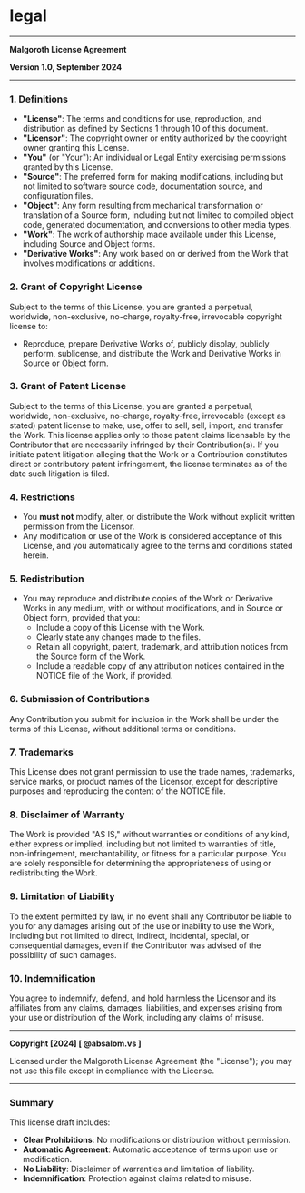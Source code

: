 # legal

---

**Malgoroth License Agreement**

**Version 1.0, September 2024**

---

### 1. Definitions

- **"License"**: The terms and conditions for use, reproduction, and distribution as defined by Sections 1 through 10 of this document.
- **"Licensor"**: The copyright owner or entity authorized by the copyright owner granting this License.
- **"You"** (or "Your"): An individual or Legal Entity exercising permissions granted by this License.
- **"Source"**: The preferred form for making modifications, including but not limited to software source code, documentation source, and configuration files.
- **"Object"**: Any form resulting from mechanical transformation or translation of a Source form, including but not limited to compiled object code, generated documentation, and conversions to other media types.
- **"Work"**: The work of authorship made available under this License, including Source and Object forms.
- **"Derivative Works"**: Any work based on or derived from the Work that involves modifications or additions.

### 2. Grant of Copyright License

Subject to the terms of this License, you are granted a perpetual, worldwide, non-exclusive, no-charge, royalty-free, irrevocable copyright license to:
- Reproduce, prepare Derivative Works of, publicly display, publicly perform, sublicense, and distribute the Work and Derivative Works in Source or Object form.

### 3. Grant of Patent License

Subject to the terms of this License, you are granted a perpetual, worldwide, non-exclusive, no-charge, royalty-free, irrevocable (except as stated) patent license to make, use, offer to sell, sell, import, and transfer the Work. This license applies only to those patent claims licensable by the Contributor that are necessarily infringed by their Contribution(s). If you initiate patent litigation alleging that the Work or a Contribution constitutes direct or contributory patent infringement, the license terminates as of the date such litigation is filed.

### 4. Restrictions

- You **must not** modify, alter, or distribute the Work without explicit written permission from the Licensor.
- Any modification or use of the Work is considered acceptance of this License, and you automatically agree to the terms and conditions stated herein.

### 5. Redistribution

- You may reproduce and distribute copies of the Work or Derivative Works in any medium, with or without modifications, and in Source or Object form, provided that you:
  - Include a copy of this License with the Work.
  - Clearly state any changes made to the files.
  - Retain all copyright, patent, trademark, and attribution notices from the Source form of the Work.
  - Include a readable copy of any attribution notices contained in the NOTICE file of the Work, if provided.

### 6. Submission of Contributions

Any Contribution you submit for inclusion in the Work shall be under the terms of this License, without additional terms or conditions.

### 7. Trademarks

This License does not grant permission to use the trade names, trademarks, service marks, or product names of the Licensor, except for descriptive purposes and reproducing the content of the NOTICE file.

### 8. Disclaimer of Warranty

The Work is provided "AS IS," without warranties or conditions of any kind, either express or implied, including but not limited to warranties of title, non-infringement, merchantability, or fitness for a particular purpose. You are solely responsible for determining the appropriateness of using or redistributing the Work.

### 9. Limitation of Liability

To the extent permitted by law, in no event shall any Contributor be liable to you for any damages arising out of the use or inability to use the Work, including but not limited to direct, indirect, incidental, special, or consequential damages, even if the Contributor was advised of the possibility of such damages.

### 10. Indemnification

You agree to indemnify, defend, and hold harmless the Licensor and its affiliates from any claims, damages, liabilities, and expenses arising from your use or distribution of the Work, including any claims of misuse.

---

**Copyright [2024] [ @absalom.vs ]**

Licensed under the Malgoroth License Agreement (the "License"); you may not use this file except in compliance with the License.

---

### Summary

This license draft includes:
- **Clear Prohibitions**: No modifications or distribution without permission.
- **Automatic Agreement**: Automatic acceptance of terms upon use or modification.
- **No Liability**: Disclaimer of warranties and limitation of liability.
- **Indemnification**: Protection against claims related to misuse.

